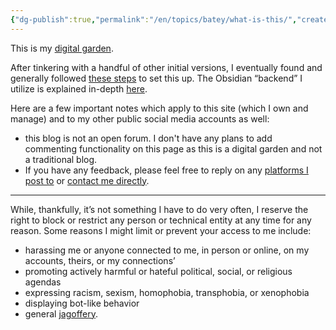 ```yaml
---
{"dg-publish":true,"permalink":"/en/topics/batey/what-is-this/","created":"2024-10-26T12:27:00.899-04:00","updated":"2025-03-24T09:01:16.483-04:00"}
---
```


This is my [digital garden](https://cagrimmett.com/2020/11/08/what-are-digital-gardens/). 

After tinkering with a handful of other initial versions, I eventually found and generally followed [these steps](https://dudethatserin.com/intro-obsidian-digital-garden-series/) to set this up. The Obsidian “backend” I utilize is explained in-depth [here](https://dg-docs.ole.dev/).

Here are a few important notes which apply to this site (which I own and manage) and to my other public social media accounts as well:
- this blog is not an open forum. I don't have any plans to add commenting functionality on this page as this is a digital garden and not a traditional blog. 
- If you have any feedback, please feel free to reply on any [platforms I post to](https://www.twop0intfive.xyz/#:~:text=Follow) or [contact me directly](https://www.twop0intfive.xyz/contact.html#reach-out). 

---

While, thankfully, it’s not something I have to do very often, I reserve the right to block or restrict any person or technical entity at any time for any reason. Some reasons I might limit or prevent your access to me include:
- harassing me or anyone connected to me, in person or online, on my accounts, theirs, or my connections’
- promoting actively harmful or hateful political, social, or religious agendas 
- expressing racism, sexism, homophobia, transphobia, or xenophobia  
- displaying bot-like behavior
- general [jagoffery](https://www.urbandictionary.com/define.php?term=jag%20off).